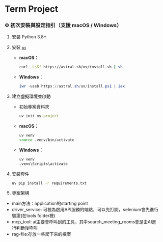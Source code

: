 # Term Project
### ⚙️ 初次安裝與設定指引（支援 macOS / Windows）

1. 安裝 Python 3.8+
2. 安裝 [`uv`](https://github.com/astral-sh/uv)
   - **macOS：**
     ```bash
     curl -LsSf https://astral.sh/uv/install.sh | sh
     ```
   - **Windows：**
     ```powershell
     iwr -useb https://astral.sh/uv/install.ps1 | iex
     ```

3. 建立虛擬環境並啟動
   - 初始專案資料夾
     ```cmd
     uv init my-project
     ```
   - **macOS：**
     ```bash
     uv venv
     source .venv/bin/activate
     ```
   - **Windows：**
     ```cmd
     uv venv
     .venv\Scripts\activate
     ```

4. 安裝套件
   ```bash
   uv pip install -r requirements.txt

5. 專案架構
- main方法：application的starting point
- driver_service: 可視為啟用API服務的端點，可以先打開，selenium會先進行驗證(在tools folder裡)
- mcp_tool: ai主要會呼叫到的工具，其中search_meeting_rooms會是由AI進行判斷後呼叫
- rag-file:存放一些爬下來的檔案